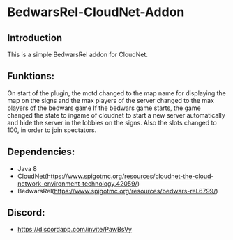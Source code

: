 # BedwarsRel-CloudNet-Addon
 
## Introduction
This is a simple BedwarsRel addon for CloudNet.

## Funktions:
On start of the plugin, the motd changed to the map name for displaying the map on the signs and the max players of the server changed to the max players of the bedwars game
If the bedwars game starts, the game changed the state to ingame of cloudnet to start a new server automatically and hide the server in the lobbies on the signs.
Also the slots changed to 100, in order to join spectators.

## Dependencies:
- Java 8
- CloudNet(https://www.spigotmc.org/resources/cloudnet-the-cloud-network-environment-technology.42059/)
- BedwarsRel(https://www.spigotmc.org/resources/bedwars-rel.6799/)

## Discord:
- https://discordapp.com/invite/PawBsVy
